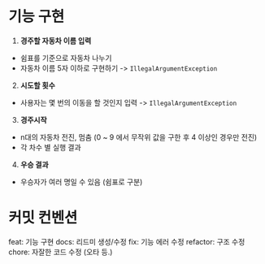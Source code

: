 # 기능 구현
1. **경주할 자동차 이름 입력**
- 쉼표를 기준으로 자동차 나누기
- 자동차 이름 5자 이하로 구현하기 -> `IllegalArgumentException`

2. **시도할 횟수**
- 사용자는 몇 번의 이동을 할 것인지 입력 -> `IllegalArgumentException`

3. **경주시작**
- n대의 자동차 전진, 멈춤 (0 ~ 9 에서 무작위 값을 구한 후 4 이상인 경우만 전진)
- 각 차수 별 실행 결과

4. **우승 결과**
- 우승자가 여러 명일 수 있음 (쉼표로 구분)

# 커밋 컨벤션
feat: 기능 구현
docs: 리드미 생성/수정
fix: 기능 에러 수정
refactor: 구조 수정
chore: 자잘한 코드 수정 (오타 등.)